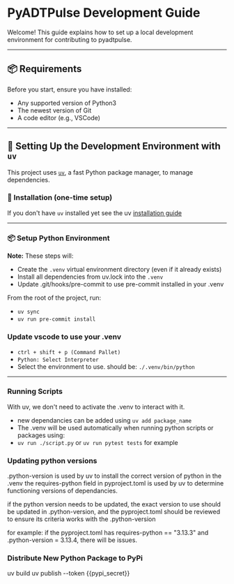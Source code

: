 # PyADTPulse Development Guide

Welcome! This guide explains how to set up a local development environment for contributing to pyadtpulse.

---

## 📦 Requirements

Before you start, ensure you have installed:

- Any supported version of Python3
- The newest version of Git
- A code editor (e.g., VSCode)

---

## 🧪 Setting Up the Development Environment with `uv`

This project uses [`uv`](https://github.com/astral-sh/uv), a fast Python package manager, to manage dependencies.

### 🔧 Installation (one-time setup)

If you don't have `uv` installed yet see the uv [installation guide](https://docs.astral.sh/uv/getting-started/installation/)

---

### 📦 Setup Python Environment

**Note:** These steps will:

- Create the `.venv` virtual environment directory (even if it already exists)
- Install all dependencies from uv.lock into the `.venv`
- Update .git/hooks/pre-commit to use pre-commit installed in your .venv

From the root of the project, run:

- `uv sync`
- `uv run pre-commit install`

### Update vscode to use your .venv

- `ctrl + shift + p (Command Pallet)`
- `Python: Select Interpreter`
- Select the environment to use. should be: `./.venv/bin/python`

---

### Running Scripts

With uv, we don't need to activate the .venv to interact with it.

- new dependancies can be added using `uv add package_name`
- The .venv will be used automatically when running python scripts or packages using:
- `uv run ./script.py` or `uv run pytest tests` for example

### Updating python versions

.python-version is used by uv to install the correct version of python in the .venv
the requires-python field in pyproject.toml is used by uv to determine functioning versions of dependancies.

if the python version needs to be updated, the exact version to use should be updated in .python-version, and the pyproject.toml should be reviewed to ensure its criteria works with the .python-version

for example: if the pyproject.toml has requires-python == "3.13.3" and .python-version = 3.13.4, there will be issues.


### Distribute New Python Package to PyPi

uv build
uv publish --token {{pypi_secret}}
